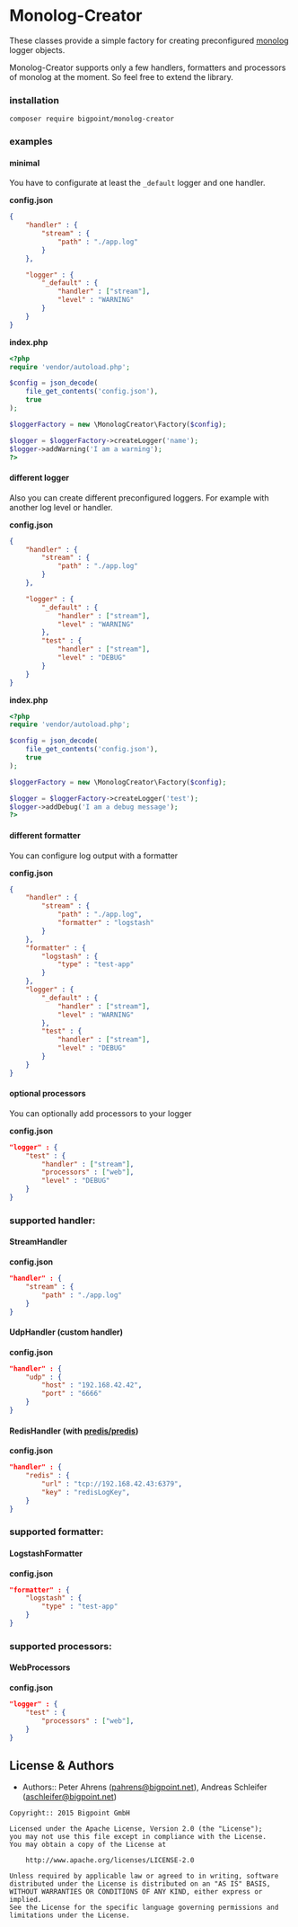 # Monolog-Creator

These classes provide a simple factory for creating preconfigured [monolog](https://github.com/Seldaek/monolog) logger objects.

Monolog-Creator supports only a few handlers, formatters and processors of monolog at the moment. So feel free to extend the library.

### installation

```
composer require bigpoint/monolog-creator
```

### examples

#### minimal

You have to configurate at least the `_default` logger and one handler.

**config.json**
~~~ json
{
    "handler" : {
        "stream" : {
            "path" : "./app.log"
        }
    },

    "logger" : {
        "_default" : {
            "handler" : ["stream"],
            "level" : "WARNING"
        }
    }
}
~~~

**index.php**
~~~ php
<?php
require 'vendor/autoload.php';

$config = json_decode(
    file_get_contents('config.json'),
    true
);

$loggerFactory = new \MonologCreator\Factory($config);

$logger = $loggerFactory->createLogger('name');
$logger->addWarning('I am a warning');
?>
~~~

#### different logger

Also you can create different preconfigured loggers. For example with
another log level or handler.

**config.json**
~~~ json
{
    "handler" : {
        "stream" : {
            "path" : "./app.log"
        }
    },

    "logger" : {
        "_default" : {
            "handler" : ["stream"],
            "level" : "WARNING"
        },
        "test" : {
            "handler" : ["stream"],
            "level" : "DEBUG"
        }
    }
}
~~~

**index.php**
~~~ php
<?php
require 'vendor/autoload.php';

$config = json_decode(
    file_get_contents('config.json'),
    true
);

$loggerFactory = new \MonologCreator\Factory($config);

$logger = $loggerFactory->createLogger('test');
$logger->addDebug('I am a debug message');
?>
~~~

#### different formatter

You can configure log output with a formatter

**config.json**
~~~ json
{
    "handler" : {
        "stream" : {
            "path" : "./app.log",
            "formatter" : "logstash"
        }
    },
    "formatter" : {
        "logstash" : {
            "type" : "test-app"
        }
    },
    "logger" : {
        "_default" : {
            "handler" : ["stream"],
            "level" : "WARNING"
        },
        "test" : {
            "handler" : ["stream"],
            "level" : "DEBUG"
        }
    }
}
~~~

#### optional processors

You can optionally add processors to your logger

**config.json**
~~~ json
"logger" : {
    "test" : {
        "handler" : ["stream"],
        "processors" : ["web"],
        "level" : "DEBUG"
    }
}
~~~


### supported handler:

#### StreamHandler
**config.json**
~~~ json
"handler" : {
    "stream" : {
        "path" : "./app.log"
    }
}
~~~

#### UdpHandler (custom handler)
**config.json**
~~~ json
"handler" : {
    "udp" : {
        "host" : "192.168.42.42",
        "port" : "6666"
    }
}
~~~

#### RedisHandler (with [predis/predis](https://packagist.org/packages/predis/predis))
**config.json**
~~~ json
"handler" : {
    "redis" : {
        "url" : "tcp://192.168.42.43:6379",
        "key" : "redisLogKey",
    }
}
~~~


### supported formatter:

#### LogstashFormatter
**config.json**
~~~ json
"formatter" : {
    "logstash" : {
        "type" : "test-app"
    }
}
~~~


### supported processors:

#### WebProcessors
**config.json**
~~~ json
"logger" : {
    "test" : {
        "processors" : ["web"],
    }
}
~~~

## License & Authors
- Authors:: Peter Ahrens (<pahrens@bigpoint.net>), Andreas Schleifer (<aschleifer@bigpoint.net>)

```text
Copyright:: 2015 Bigpoint GmbH

Licensed under the Apache License, Version 2.0 (the "License");
you may not use this file except in compliance with the License.
You may obtain a copy of the License at

    http://www.apache.org/licenses/LICENSE-2.0

Unless required by applicable law or agreed to in writing, software
distributed under the License is distributed on an "AS IS" BASIS,
WITHOUT WARRANTIES OR CONDITIONS OF ANY KIND, either express or implied.
See the License for the specific language governing permissions and
limitations under the License.
```